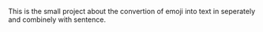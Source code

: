 This is the small project about the convertion of emoji into text in seperately and combinely with sentence.
